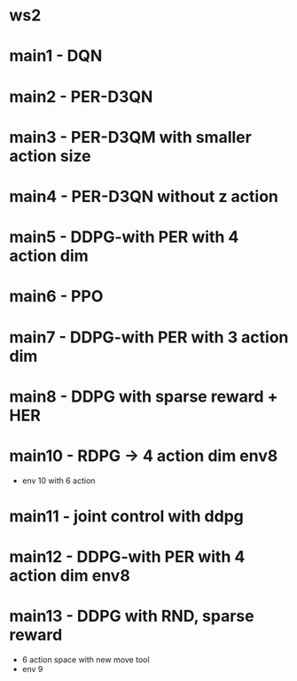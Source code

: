 # ws2
# main1 - DQN
# main2 - PER-D3QN
# main3 - PER-D3QM with smaller action size
# main4 - PER-D3QN without z action
# main5 - DDPG-with PER with 4 action dim
# main6 - PPO
# main7 - DDPG-with PER with 3 action dim 
# main8 - DDPG with sparse reward + HER
# main10 - RDPG -> 4 action dim env8 
* env 10 with 6 action
# main11 - joint control with ddpg
# main12 - DDPG-with PER with 4 action dim env8
# main13 - DDPG with RND, sparse reward
* 6 action space with new move tool
* env 9

